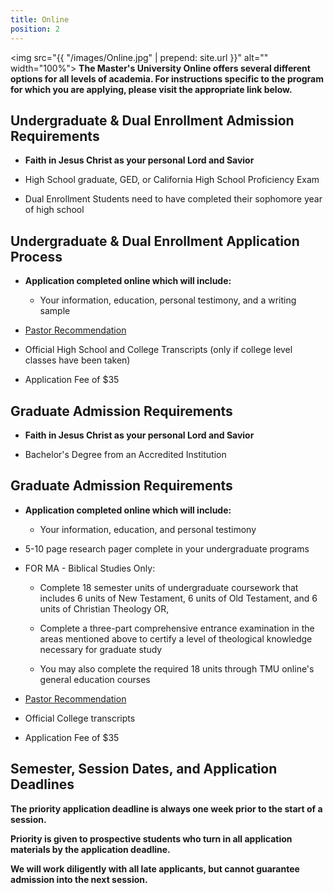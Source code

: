 ```yaml
---
title: Online
position: 2
---
```


<img src="{{ "/images/Online.jpg" | prepend: site.url }}" alt="" width="100%">
**The Master's University Online offers several different options for all levels of academia. For instructions specific to the program for which you are applying, please visit the appropriate link below.**

## **Undergraduate & Dual Enrollment Admission Requirements**

* **Faith in Jesus Christ as your personal Lord and Savior**

* High School graduate, GED, or California High School Proficiency Exam

* Dual Enrollment Students need to have completed their sophomore year of high school

## **Undergraduate & Dual Enrollment Application Process**

* **Application completed online which will include:**

  * Your information, education, personal testimony, and a writing sample

* [Pastor Recommendation](http://www.masters.edu/academics/online/pastoral-recommendation-request/ "Pastoral Recommendation Request")

* Official High School and College Transcripts (only if college level classes have been taken)

* Application Fee of $35

## **Graduate Admission Requirements**

* **Faith in Jesus Christ as your personal Lord and Savior**

* Bachelor's Degree from an Accredited Institution

## **Graduate Admission Requirements**

* **Application completed online which will include:**

  * Your information, education, and personal testimony

* 5-10 page research pager complete in your undergraduate programs

* FOR MA - Biblical Studies Only:

  * Complete 18 semester units of undergraduate coursework that includes 6 units of New Testament, 6 units of Old Testament, and 6 units of Christian Theology OR,

  * Complete a three-part comprehensive entrance examination in the areas mentioned above to certify a level of theological knowledge necessary for graduate study

  * You may also complete the required 18 units through TMU online's general education courses

* [Pastor Recommendation](http://www.masters.edu/academics/online/pastoral-recommendation-request/ "Pastoral Recommendation Request")

* Official College transcripts

* Application Fee of $35

## **Semester, Session Dates, and Application Deadlines**

**The priority application deadline is always one week prior to the start of a session.**

**Priority is given to prospective students who turn in all application materials by the application deadline.**

**We will work diligently with all late applicants, but cannot guarantee admission into the next session.**
